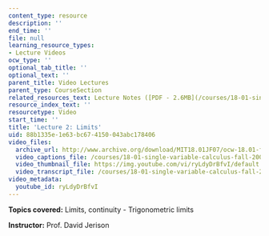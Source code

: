 ```yaml
---
content_type: resource
description: ''
end_time: ''
file: null
learning_resource_types:
- Lecture Videos
ocw_type: ''
optional_tab_title: ''
optional_text: ''
parent_title: Video Lectures
parent_type: CourseSection
related_resources_text: Lecture Notes ([PDF - 2.6MB](/courses/18-01-single-variable-calculus-fall-2006/resources/lec2))
resource_index_text: ''
resourcetype: Video
start_time: ''
title: 'Lecture 2: Limits'
uid: 88b1335e-1e63-bc67-4150-043abc178406
video_files:
  archive_url: http://www.archive.org/download/MIT18.01JF07/ocw-18.01-f07-lec02_300k.mp4
  video_captions_file: /courses/18-01-single-variable-calculus-fall-2006/0872c6a8a0ac5bde9a8f60d1bb726578_ryLdyDrBfvI.vtt
  video_thumbnail_file: https://img.youtube.com/vi/ryLdyDrBfvI/default.jpg
  video_transcript_file: /courses/18-01-single-variable-calculus-fall-2006/e2bf33d61c065a3d8ba934e3178a44ae_ryLdyDrBfvI.pdf
video_metadata:
  youtube_id: ryLdyDrBfvI
---
```


**Topics covered:** Limits, continuity - Trigonometric limits

**Instructor:** Prof. David Jerison



